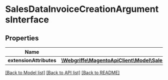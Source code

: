 # SalesDataInvoiceCreationArgumentsInterface

## Properties
Name | Type | Description | Notes
------------ | ------------- | ------------- | -------------
**extensionAttributes** | [**\Webgriffe\MagentoApiClient\Model\SalesDataInvoiceCreationArgumentsExtensionInterface**](SalesDataInvoiceCreationArgumentsExtensionInterface.md) |  | [optional] 

[[Back to Model list]](../README.md#documentation-for-models) [[Back to API list]](../README.md#documentation-for-api-endpoints) [[Back to README]](../README.md)


